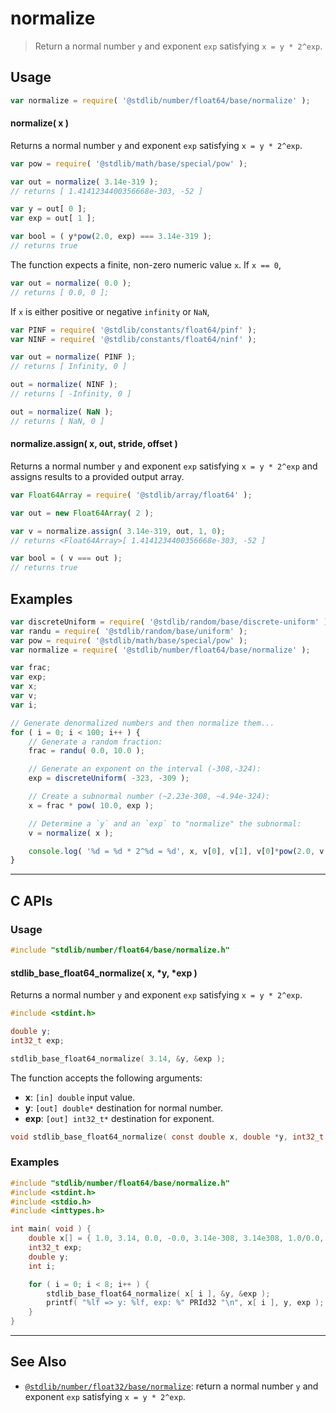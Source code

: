 <!--

@license Apache-2.0

Copyright (c) 2018 The Stdlib Authors.

Licensed under the Apache License, Version 2.0 (the "License");
you may not use this file except in compliance with the License.
You may obtain a copy of the License at

   http://www.apache.org/licenses/LICENSE-2.0

Unless required by applicable law or agreed to in writing, software
distributed under the License is distributed on an "AS IS" BASIS,
WITHOUT WARRANTIES OR CONDITIONS OF ANY KIND, either express or implied.
See the License for the specific language governing permissions and
limitations under the License.

-->

# normalize

> Return a normal number `y` and exponent `exp` satisfying `x = y * 2^exp`.

<section class="usage">

## Usage

```javascript
var normalize = require( '@stdlib/number/float64/base/normalize' );
```

#### normalize( x )

Returns a normal number `y` and exponent `exp` satisfying `x = y * 2^exp`.

```javascript
var pow = require( '@stdlib/math/base/special/pow' );

var out = normalize( 3.14e-319 );
// returns [ 1.4141234400356668e-303, -52 ]

var y = out[ 0 ];
var exp = out[ 1 ];

var bool = ( y*pow(2.0, exp) === 3.14e-319 );
// returns true
```

The function expects a finite, non-zero numeric value `x`. If `x == 0`,

```javascript
var out = normalize( 0.0 );
// returns [ 0.0, 0 ];
```

If `x` is either positive or negative `infinity` or `NaN`,

```javascript
var PINF = require( '@stdlib/constants/float64/pinf' );
var NINF = require( '@stdlib/constants/float64/ninf' );

var out = normalize( PINF );
// returns [ Infinity, 0 ]

out = normalize( NINF );
// returns [ -Infinity, 0 ]

out = normalize( NaN );
// returns [ NaN, 0 ]
```

#### normalize.assign( x, out, stride, offset )

Returns a normal number `y` and exponent `exp` satisfying `x = y * 2^exp` and assigns results to a provided output array.

```javascript
var Float64Array = require( '@stdlib/array/float64' );

var out = new Float64Array( 2 );

var v = normalize.assign( 3.14e-319, out, 1, 0);
// returns <Float64Array>[ 1.4141234400356668e-303, -52 ]

var bool = ( v === out );
// returns true
```

</section>

<!-- /.usage -->

<section class="examples">

## Examples

<!-- eslint no-undef: "error" -->

```javascript
var discreteUniform = require( '@stdlib/random/base/discrete-uniform' );
var randu = require( '@stdlib/random/base/uniform' );
var pow = require( '@stdlib/math/base/special/pow' );
var normalize = require( '@stdlib/number/float64/base/normalize' );

var frac;
var exp;
var x;
var v;
var i;

// Generate denormalized numbers and then normalize them...
for ( i = 0; i < 100; i++ ) {
    // Generate a random fraction:
    frac = randu( 0.0, 10.0 );

    // Generate an exponent on the interval (-308,-324):
    exp = discreteUniform( -323, -309 );

    // Create a subnormal number (~2.23e-308, ~4.94e-324):
    x = frac * pow( 10.0, exp );

    // Determine a `y` and an `exp` to "normalize" the subnormal:
    v = normalize( x );

    console.log( '%d = %d * 2^%d = %d', x, v[0], v[1], v[0]*pow(2.0, v[1]) );
}
```

</section>

<!-- /.examples -->

<!-- C interface documentation. -->

* * *

<section class="c">

## C APIs

<!-- Section to include introductory text. Make sure to keep an empty line after the intro `section` element and another before the `/section` close. -->

<section class="intro">

</section>

<!-- /.intro -->

<!-- C usage documentation. -->

<section class="usage">

### Usage

```c
#include "stdlib/number/float64/base/normalize.h"
```

#### stdlib_base_float64_normalize( x, \*y, \*exp )

Returns a normal number `y` and exponent `exp` satisfying `x = y * 2^exp`.

```c
#include <stdint.h>

double y;
int32_t exp;

stdlib_base_float64_normalize( 3.14, &y, &exp );
```

The function accepts the following arguments:

-   **x**: `[in] double` input value.
-   **y**: `[out] double*` destination for normal number.
-   **exp**: `[out] int32_t*` destination for exponent.

```c
void stdlib_base_float64_normalize( const double x, double *y, int32_t *exp );
```

</section>

<!-- /.usage -->

<!-- C API usage notes. Make sure to keep an empty line after the `section` element and another before the `/section` close. -->

<section class="notes">

</section>

<!-- /.notes -->

<!-- C API usage examples. -->

<section class="examples">

### Examples

```c
#include "stdlib/number/float64/base/normalize.h"
#include <stdint.h>
#include <stdio.h>
#include <inttypes.h>

int main( void ) {
    double x[] = { 1.0, 3.14, 0.0, -0.0, 3.14e-308, 3.14e308, 1.0/0.0, 0.0/0.0 };
    int32_t exp;
    double y;
    int i;

    for ( i = 0; i < 8; i++ ) {
        stdlib_base_float64_normalize( x[ i ], &y, &exp );
        printf( "%lf => y: %lf, exp: %" PRId32 "\n", x[ i ], y, exp );
    }
}
```

</section>

<!-- /.examples -->

</section>

<!-- /.c -->

<!-- Section for related `stdlib` packages. Do not manually edit this section, as it is automatically populated. -->

<section class="related">

* * *

## See Also

-   <span class="package-name">[`@stdlib/number/float32/base/normalize`][@stdlib/number/float32/base/normalize]</span><span class="delimiter">: </span><span class="description">return a normal number `y` and exponent `exp` satisfying `x = y * 2^exp`.</span>

</section>

<!-- /.related -->

<!-- Section for all links. Make sure to keep an empty line after the `section` element and another before the `/section` close. -->

<section class="links">

<!-- <related-links> -->

[@stdlib/number/float32/base/normalize]: https://github.com/stdlib-js/number/tree/main/float32/base/normalize

<!-- </related-links> -->

</section>

<!-- /.links -->
